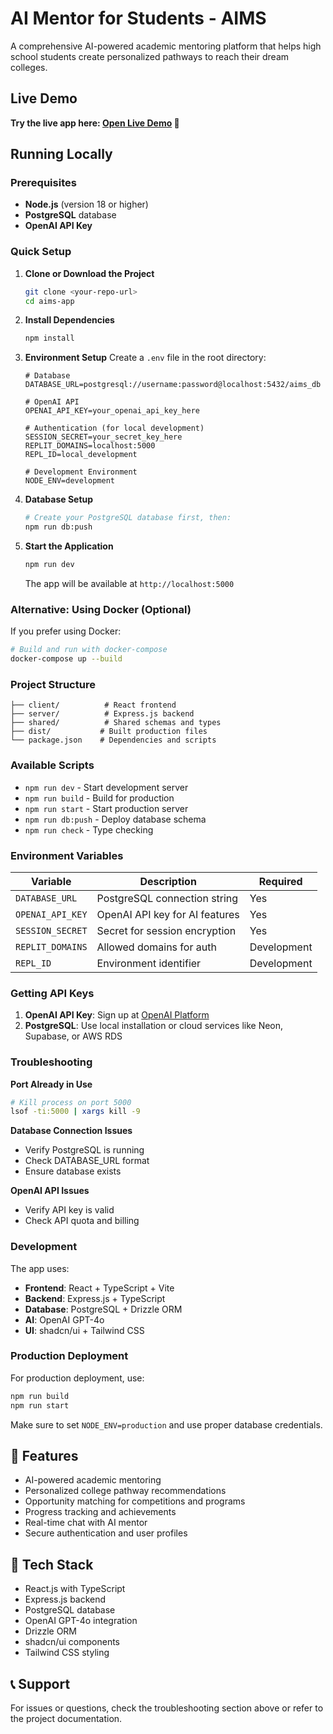 # AI Mentor for Students - AIMS

A comprehensive AI-powered academic mentoring platform that helps high school students create personalized pathways to reach their dream colleges.

## Live Demo
**Try the live app here: [Open Live Demo](https://ai-student-mentor-pranavadurty1.replit.app/home) 🚀**

## Running Locally

### Prerequisites

- **Node.js** (version 18 or higher)
- **PostgreSQL** database
- **OpenAI API Key**

### Quick Setup

1. **Clone or Download the Project**
   ```bash
   git clone <your-repo-url>
   cd aims-app
   ```

2. **Install Dependencies**
   ```bash
   npm install
   ```

3. **Environment Setup**
   Create a `.env` file in the root directory:
   ```env
   # Database
   DATABASE_URL=postgresql://username:password@localhost:5432/aims_db

   # OpenAI API
   OPENAI_API_KEY=your_openai_api_key_here

   # Authentication (for local development)
   SESSION_SECRET=your_secret_key_here
   REPLIT_DOMAINS=localhost:5000
   REPL_ID=local_development

   # Development Environment
   NODE_ENV=development
   ```

4. **Database Setup**
   ```bash
   # Create your PostgreSQL database first, then:
   npm run db:push
   ```

5. **Start the Application**
   ```bash
   npm run dev
   ```

   The app will be available at `http://localhost:5000`

### Alternative: Using Docker (Optional)

If you prefer using Docker:

```bash
# Build and run with docker-compose
docker-compose up --build
```

### Project Structure

```
├── client/          # React frontend
├── server/          # Express.js backend
├── shared/          # Shared schemas and types
├── dist/           # Built production files
└── package.json    # Dependencies and scripts
```

### Available Scripts

- `npm run dev` - Start development server
- `npm run build` - Build for production
- `npm run start` - Start production server
- `npm run db:push` - Deploy database schema
- `npm run check` - Type checking

### Environment Variables

| Variable | Description | Required |
|----------|-------------|----------|
| `DATABASE_URL` | PostgreSQL connection string | Yes |
| `OPENAI_API_KEY` | OpenAI API key for AI features | Yes |
| `SESSION_SECRET` | Secret for session encryption | Yes |
| `REPLIT_DOMAINS` | Allowed domains for auth | Development |
| `REPL_ID` | Environment identifier | Development |

### Getting API Keys

1. **OpenAI API Key**: Sign up at [OpenAI Platform](https://platform.openai.com/)
2. **PostgreSQL**: Use local installation or cloud services like Neon, Supabase, or AWS RDS

### Troubleshooting

**Port Already in Use**
```bash
# Kill process on port 5000
lsof -ti:5000 | xargs kill -9
```

**Database Connection Issues**
- Verify PostgreSQL is running
- Check DATABASE_URL format
- Ensure database exists

**OpenAI API Issues**
- Verify API key is valid
- Check API quota and billing

### Development

The app uses:
- **Frontend**: React + TypeScript + Vite
- **Backend**: Express.js + TypeScript
- **Database**: PostgreSQL + Drizzle ORM
- **AI**: OpenAI GPT-4o
- **UI**: shadcn/ui + Tailwind CSS

### Production Deployment

For production deployment, use:
```bash
npm run build
npm run start
```

Make sure to set `NODE_ENV=production` and use proper database credentials.

## 📖 Features

- AI-powered academic mentoring
- Personalized college pathway recommendations
- Opportunity matching for competitions and programs
- Progress tracking and achievements
- Real-time chat with AI mentor
- Secure authentication and user profiles

## 🔧 Tech Stack

- React.js with TypeScript
- Express.js backend
- PostgreSQL database
- OpenAI GPT-4o integration
- Drizzle ORM
- shadcn/ui components
- Tailwind CSS styling

## 📞 Support

For issues or questions, check the troubleshooting section above or refer to the project documentation.
